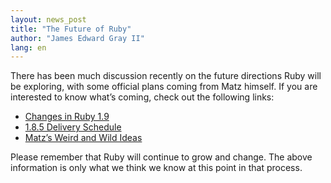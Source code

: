 ```yaml
---
layout: news_post
title: "The Future of Ruby"
author: "James Edward Gray II"
lang: en
---
```


There has been much discussion recently on the future directions Ruby
will be exploring, with some official plans coming from Matz himself. If
you are interested to know what’s coming, check out the following links:

* [Changes in Ruby 1.9][1]
* [1.8.5 Delivery Schedule][2]
* [Matz’s Weird and Wild Ideas][3]

Please remember that Ruby will continue to grow and change. The above
information is only what we think we know at this point in that process.



[1]: http://eigenclass.org/hiki.rb?Changes+in+Ruby+1.9
[2]: https://blade.ruby-lang.org/ruby-talk/197229
[3]: http://www.rubyist.net/~matz/slides/rc2005/mgp00006.html
